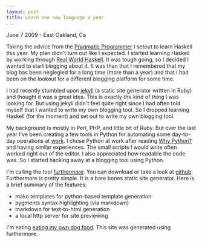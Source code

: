 ```yaml
---
layout: post
title: Learn one new language a year
...
```


<p class="postmeta">June 7 2009 - East Oakland, Ca</p> 

Taking the advice from the [Pragmatic
Programmer](http://www.amazon.com/Pragmatic-Programmer-Journeyman-Master/dp/020161622X/)
I setout to learn Haskell this year. My plan didn't turn out like I expected. I
started learning Haskell by working through [Real World
Haskell](http://book.realworldhaskell.org/). It was tough going, so I decided I
wanted to start blogging about it. It was than that I remembered that my blog has
been neglegled for a long time (more than a year) and that I had been on the
lookout for a different blogging platform for some time. 

I had recently stumbled upon
[jekyll](http://github.com/mojombo/jekyll/tree/master) (a static site generator
written in Ruby) and thought it was a great idea. This is exactly the kind of 
thing I was looking for. But using jekyll didn't feel quite right since I had 
often told myself that I wanted to write my own blogging tool. So I dropped
learning Haskell (for the moment) and set out to write my own blogging tool.

My background is mostly in Perl, PHP, and little bit of Ruby. But over the last 
year I've been creating a few tools in Python for automating some day-to-day
operations at [work](http://www.carsala.com). I chose Python at work after
reading [Why Python?](http://www.linuxjournal.com/article/3882) and having
similar experiences. The small scripts I would write often worked right out of
the editor. I also appreciated how readable the code was. So I started hacking
away at a blogging tool using Python. 

I'm calling the tool
[furthermore](http://github.com/drsnyder/furthermore/tree/master). You can
download or take a look at
[github](http://github.com/drsnyder/furthermore/tree/master). Furthermore is
pretty simple. It is a bare bones static site generator. Here is a brief
summary of the features:

 *  mako templates for python-based template generation
 *  pygments syntax highlighting (via markdown)
 *  markdown for text-to-html generation
 *  a local http server for site previewing 

I'm eating [eating my own dog
food](http://en.wikipedia.org/wiki/Eat_one%27s_own_dog_food). This site was
generated using furthermore.
